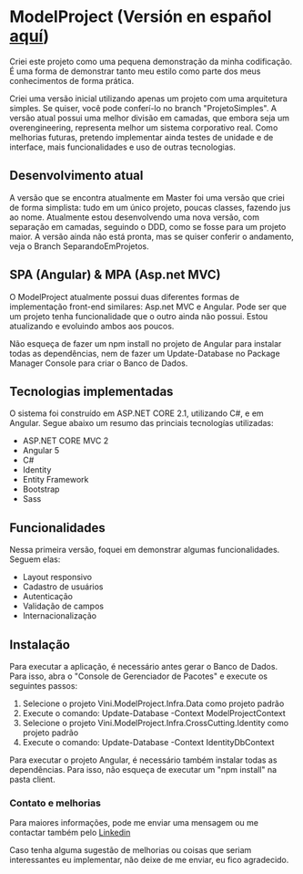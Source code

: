 # ModelProject (Versión en español [aquí](README-es.md))

Criei este projeto como uma pequena demonstração da minha codificação.
É uma forma de demonstrar tanto meu estilo como parte dos meus conhecimentos de forma prática.

Criei uma versão inicial utilizando apenas um projeto com uma arquitetura simples. Se quiser, você pode conferí-lo no branch "ProjetoSimples".
A versão atual possui uma melhor divisão em camadas, que embora seja um overengineering, representa melhor um sistema corporativo real.
Como melhorias futuras, pretendo implementar ainda testes de unidade e de interface, mais funcionalidades e uso de outras tecnologias.

## Desenvolvimento atual

A versão que se encontra atualmente em Master foi uma versão que criei de forma simplista: tudo em um único projeto, poucas classes, fazendo jus ao nome. Atualmente estou desenvolvendo uma nova versão, com separação em camadas, seguindo o DDD, como se fosse para um projeto maior. A versão ainda não está pronta, mas se quiser conferir o andamento, veja o Branch SeparandoEmProjetos.

## SPA (Angular) & MPA (Asp.net MVC)

O ModelProject atualmente possui duas diferentes formas de implementação front-end similares: Asp.net MVC e Angular.
Pode ser que um projeto tenha funcionalidade que o outro ainda não possui. Estou atualizando e evoluindo ambos aos poucos.

Não esqueça de fazer um npm install no projeto de Angular para instalar todas as dependências, nem de fazer um Update-Database no Package Manager Console para criar o Banco de Dados.

## Tecnologias implementadas

O sistema foi construído em ASP.NET CORE 2.1, utilizando C#, e em Angular.
Segue abaixo um resumo das princiais tecnologías utilizadas:

* ASP.NET CORE MVC 2
* Angular 5
* C#
* Identity
* Entity Framework
* Bootstrap
* Sass

## Funcionalidades

Nessa primeira versão, foquei em demonstrar algumas funcionalidades. Seguem elas:

* Layout responsivo
* Cadastro de usuários
* Autenticação
* Validação de campos
* Internacionalização

## Instalação

Para executar a aplicação, é necessário antes gerar o Banco de Dados. Para isso, abra o "Console de Gerenciador de Pacotes" e execute os seguintes passos:
1. Selecione o projeto Vini.ModelProject.Infra.Data como projeto padrão
2. Execute o comando: Update-Database -Context ModelProjectContext
3. Selecione o projeto Vini.ModelProject.Infra.CrossCutting.Identity como projeto padrão
4. Execute o comando: Update-Database -Context IdentityDbContext

Para executar o projeto Angular, é necessário também instalar todas as dependências. Para isso, não esqueça de executar um "npm install" na pasta client.

### Contato e melhorias

Para maiores informações, pode me enviar uma mensagem ou me contactar também pelo [Linkedin](https://www.linkedin.com/in/vinicius-bastos/)

Caso tenha alguma sugestão de melhorias ou coisas que seriam interessantes eu implementar, não deixe de me enviar, eu fico agradecido.
